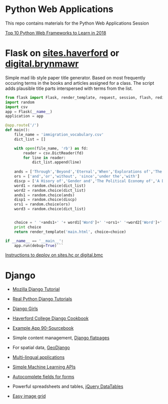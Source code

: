 # Python Web Applications
This repo contains materials for the Python Web Applications Session 

[Top 10 Python Web Frameworks to Learn in 2018](https://hackernoon.com/top-10-python-web-frameworks-to-learn-in-2018-b2ebab969d1a)

# Flask on [sites.haverford](https://sites.haverford.edu/) or [digital.brynmawr](https://digital.brynmawr.edu/)

Simple mad lib style paper title generator.  Based on most frequently occuring terms in the books and articles assigned for a class.  The script adds plausible title parts interspersed with terms from the list. 

```python
from flask import Flask, render_template, request, session, flash, redirect, url_for, g
import random
import csv
app = Flask(__name__)
application = app

@app.route('/')
def main():
    file_name = 'immigration_vocabulary.csv' 
    dict_list = []

    with open(file_name, 'rb') as fd:
        reader = csv.DictReader(fd)
        for line in reader:
            dict_list.append(line)        
        
    ands = ['Through','Beyond','Eternal','When','Explorations of','The Origins of','The Future of'] 
    ors = ['and','or','without', 'since','under the','with']
    discp = ['A Hisory of','Gender and','The Political Economy of','A Discourse on','The Politics of','Outline of a Theory of']
    word1 = random.choice(dict_list)
    word2 = random.choice(dict_list)
    ands1 = random.choice(ands)
    disp1 = random.choice(discp)
    ors1 = random.choice(ors)
    word3 = random.choice(dict_list)


    choice = ' '+ands1+' '+ word1['Word']+' '+ors1+' '+word2['Word']+' - '+disp1+' '+ word3['Word']
    print choice
    return render_template('main.html', choice=choice)

if __name__ == '__main__':
    app.run(debug=True)```
```
[Instructions to deploy on sites.hc or digital.bmc](link)

# Django
* [Mozilla Django Tutorial](https://developer.mozilla.org/en-US/docs/Learn/Server-side/Django)
* [Real Python Django Tutorials](https://realpython.com/tutorials/django/)  
* [Django Girls](https://djangogirls.org/) 
* [Haverford College Django Cookbook](https://github.com/HCDigitalScholarship/ds-cookbook)    
* [Example App 90-Sourcebook](https://slavicdh.apjan.co/)  

* Simple content management, [Django flatpages](https://github.com/HCDigitalScholarship/ds-cookbook/tree/master/django_flatpages)
* For spatial data, [GeoDjango](https://github.com/HCDigitalScholarship/ds-cookbook/tree/master/GeoDjango%20and%20Geocoding)
* [Multi-lingual applications](https://github.com/HCDigitalScholarship/ds-cookbook/tree/master/internationalization)
* [Simple Machine Learning APIs](https://github.com/HCDigitalScholarship/ds-cookbook/tree/master/google_vision)
* [Autocomplete fields for forms](https://github.com/HCDigitalScholarship/ds-cookbook/tree/master/django-autocomplete)
* Powerful spreadsheets and tables, [jQuery DataTables](https://github.com/HCDigitalScholarship/ds-cookbook/tree/master/datatables-server-side-processing)
* [Easy image grid](https://codepen.io/Vestride/pen/ZVWmMX)
